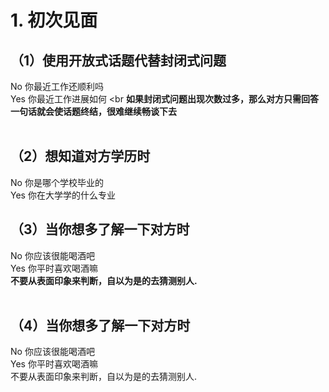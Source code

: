 # 1. 初次见面
## （1）使用开放式话题代替封闭式问题
No 你最近工作还顺利吗  <br>
Yes 你最近工作进展如何  <br
&zwnj;**如果封闭式问题出现次数过多，那么对方只需回答一句话就会使话题终结，很难继续畅谈下去  <br>**&zwnj;
## （2）想知道对方学历时  
No 你是哪个学校毕业的  <br>
Yes 你在大学学的什么专业<br>
## （3）当你想多了解一下对方时
No 你应该很能喝酒吧  <br>
Yes 你平时喜欢喝酒嘛<br>
&zwnj;**不要从表面印象来判断，自以为是的去猜测别人.<br>**&zwnj;

## （4）当你想多了解一下对方时
No 你应该很能喝酒吧  <br>
Yes 你平时喜欢喝酒嘛<br>
不要从表面印象来判断，自以为是的去猜测别人.<br>

